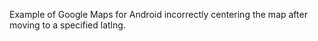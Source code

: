 Example of Google Maps for Android incorrectly centering the map after moving to a specified latlng.
